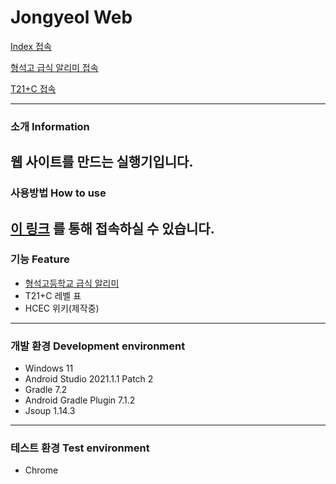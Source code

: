 # Jongyeol Web
[Index 접속](https://jongyeol.kro.kr)

[형석고 급식 알리미 접속](https://jongyeol.kro.kr/hshsmenu)

[T21+C 접속](https://jongyeol.kro.kr/t21c)

---
### 소개 Information
웹 사이트를 만드는 실행기입니다.
---
### 사용방법 How to use
[이 링크](https://jongyeol.kro.kr) 를 통해 접속하실 수 있습니다.
---
### 기능 Feature
* [형석고등학교 급식 알리미](https://github.com/Jongye0l/hshsmenu-web)
* T21+C 레벨 표
* HCEC 위키(제작중)
---
### 개발 환경 Development environment
* Windows 11
* Android Studio 2021.1.1 Patch 2
* Gradle 7.2
* Android Gradle Plugin 7.1.2
* Jsoup 1.14.3
---
### 테스트 환경 Test environment
* Chrome
